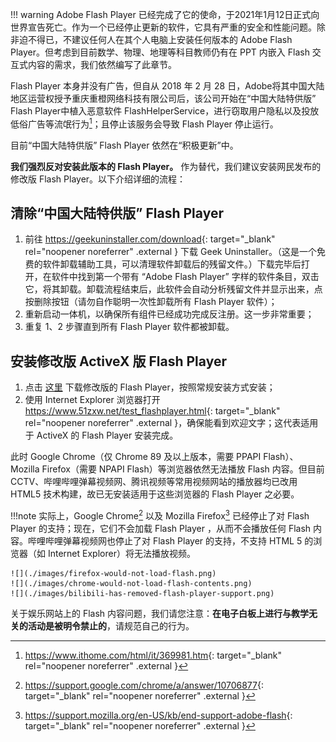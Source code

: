 !!! warning
	Adobe Flash Player 已经完成了它的使命，于2021年1月12日正式向世界宣告死亡。作为一个已经停止更新的软件，它具有严重的安全和性能问题。除非迫不得已，不建议任何人在其个人电脑上安装任何版本的 Adobe Flash Player。但考虑到目前数学、物理、地理等科目教师仍有在 PPT 内嵌入 Flash 交互式内容的需求，我们依然编写了此章节。

<!-- 众所周知，中国大陆并不属于肮脏的、资本主义当道的世界。 -->
Flash Player 本身并没有广告，但自从 2018 年 2 月 28 日，Adobe将其中国大陆地区运营权授予重庆重橙网络科技有限公司后，该公司开始在“中国大陆特供版” Flash Player中植入恶意软件 FlashHelperService，进行窃取用户隐私以及投放低俗广告等流氓行为[^1]；且停止该服务会导致 Flash Player 停止运行。

目前“中国大陆特供版” Flash Player 依然在“积极更新”中。

**我们强烈反对安装此版本的 Flash Player。** 作为替代，我们建议安装网民发布的修改版 Flash Player。以下介绍详细的流程：

## 清除“中国大陆特供版” Flash Player
1. 前往 <https://geekuninstaller.com/download>{: target="_blank" rel="noopener noreferrer" .external } 下载 Geek Uninstaller。（这是一个免费的软件卸载辅助工具，可以清理软件卸载后的残留文件。）下载完毕后打开，在软件中找到第一个带有 “Adobe Flash Player” 字样的软件条目，双击它，将其卸载。卸载流程结束后，此软件会自动分析残留文件并显示出来，点按删除按钮（请勿自作聪明一次性卸载所有 Flash Player 软件）；
2. 重新启动一体机，以确保所有组件已经成功完成反注册。这一步非常重要；
3. 重复 1、2 步骤直到所有 Flash Player 软件都被卸载。

## 安装修改版 ActiveX 版 Flash Player
1. 点击 [这里](#) 下载修改版的 Flash Player，按照常规安装方式安装；
2. 使用 Internet Explorer 浏览器打开 <https://www.51zxw.net/test_flashplayer.html>{: target="_blank" rel="noopener noreferrer" .external }，确保能看到欢迎文字；这代表适用于 ActiveX 的 Flash Player 安装完成。

此时 Google Chrome（仅 Chrome 89 及以上版本，需要 PPAPI Flash）、Mozilla Firefox（需要 NPAPI Flash）等浏览器依然无法播放 Flash 内容。但目前 CCTV、哔哩哔哩弹幕视频网、腾讯视频等常用视频网站的播放器均已改用 HTML5 技术构建，故已无安装适用于这些浏览器的 Flash Player 之必要。

!!!note
	实际上，Google Chrome[^2] 以及 Mozilla Firefox[^3] 已经停止了对 Flash Player 的支持；现在，它们不会加载 Flash Player ，从而不会播放任何 Flash 内容。哔哩哔哩弹幕视频网也停止了对 Flash Player 的支持，不支持 HTML 5 的浏览器（如 Internet Explorer）将无法播放视频。
	
	![](./images/firefox-would-not-load-flash.png)
	![](./images/chrome-would-not-load-flash-contents.png)
	![](./images/bilibili-has-removed-flash-player-support.png)

关于娱乐网站上的 Flash 内容问题，我们请您注意：**在电子白板上进行与教学无关的活动是被明令禁止的**，请规范自己的行为。

[^1]: <https://www.ithome.com/html/it/369981.htm>{: target="_blank" rel="noopener noreferrer" .external }
[^2]: <https://support.google.com/chrome/a/answer/10706877>{: target="_blank" rel="noopener noreferrer" .external }
[^3]: <https://support.mozilla.org/en-US/kb/end-support-adobe-flash>{: target="_blank" rel="noopener noreferrer" .external }